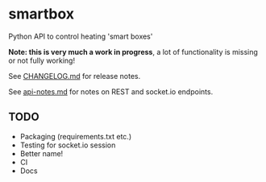 # smartbox
Python API to control heating 'smart boxes'

**Note: this is very much a work in progress**, a lot of functionality is
missing or not fully working!

See [CHANGELOG.md](./CHANGELOG.md) for release notes.

See [api-notes.md](./api-notes.md) for notes on REST and socket.io endpoints.

## TODO
* Packaging (requirements.txt etc.)
* Testing for socket.io session
* Better name!
* CI
* Docs

